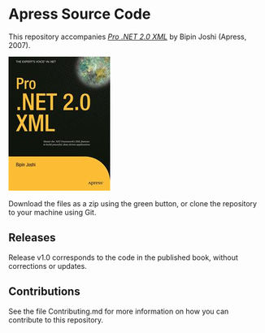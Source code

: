 # Apress Source Code

This repository accompanies [*Pro .NET 2.0 XML*](http://www.apress.com/9781590598252) by Bipin Joshi (Apress, 2007).

![Cover image](9781590598252.jpg)

Download the files as a zip using the green button, or clone the repository to your machine using Git.

## Releases

Release v1.0 corresponds to the code in the published book, without corrections or updates.

## Contributions

See the file Contributing.md for more information on how you can contribute to this repository.
